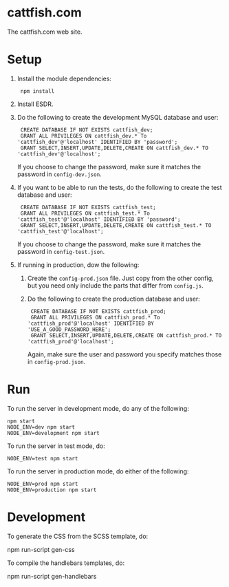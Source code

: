 cattfish.com
============

The cattfish.com web site.

Setup
=====

1. Install the module dependencies:

        npm install
    
2. Install ESDR.

3. Do the following to create the development MySQL database and user:

        CREATE DATABASE IF NOT EXISTS cattfish_dev;
        GRANT ALL PRIVILEGES ON cattfish_dev.* To 'cattfish_dev'@'localhost' IDENTIFIED BY 'password';
        GRANT SELECT,INSERT,UPDATE,DELETE,CREATE ON cattfish_dev.* TO 'cattfish_dev'@'localhost';

    If you choose to change the password, make sure it matches the password in `config-dev.json`.

4. If you want to be able to run the tests, do the following to create the test database and user:

        CREATE DATABASE IF NOT EXISTS cattfish_test;
        GRANT ALL PRIVILEGES ON cattfish_test.* To 'cattfish_test'@'localhost' IDENTIFIED BY 'password';
        GRANT SELECT,INSERT,UPDATE,DELETE,CREATE ON cattfish_test.* TO 'cattfish_test'@'localhost';

    If you choose to change the password, make sure it matches the password in `config-test.json`.

5. If running in production, dow the following:

    1. Create the `config-prod.json` file. Just copy from the other config, but you need only include the parts that differ from `config.js`.

    2. Do the following to create the production database and user:

            CREATE DATABASE IF NOT EXISTS cattfish_prod;
            GRANT ALL PRIVILEGES ON cattfish_prod.* To 'cattfish_prod'@'localhost' IDENTIFIED BY 'USE_A_GOOD_PASSWORD_HERE';
            GRANT SELECT,INSERT,UPDATE,DELETE,CREATE ON cattfish_prod.* TO 'cattfish_prod'@'localhost';

        Again, make sure the user and password you specify matches those in `config-prod.json`.

Run
===

To run the server in development mode, do any of the following:

    npm start
    NODE_ENV=dev npm start
    NODE_ENV=development npm start
    
To run the server in test mode, do:

    NODE_ENV=test npm start

To run the server in production mode, do either of the following:

    NODE_ENV=prod npm start
    NODE_ENV=production npm start

Development
===========
To generate the CSS from the SCSS template, do:

   npm run-script gen-css

To compile the handlebars templates, do:

   npm run-script gen-handlebars